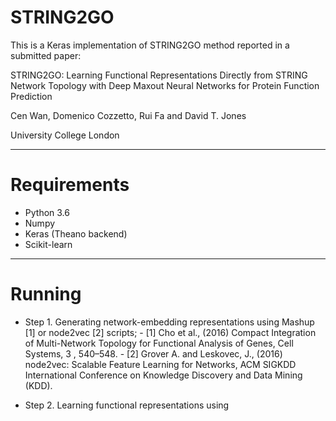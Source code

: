 # STRING2GO

This is a Keras implementation of STRING2GO method reported in a submitted paper:

STRING2GO: Learning Functional Representations Directly from STRING Network Topology with Deep Maxout Neural Networks for Protein Function Prediction

Cen Wan, Domenico Cozzetto, Rui Fa and David T. Jones

University College London

---------------------------------------------------------------
# Requirements

- Python 3.6 
- Numpy 
- Keras (Theano backend) 
- Scikit-learn

---------------------------------------------------------------
# Running 

- Step 1. Generating network-embedding representations using Mashup [1] or node2vec [2] scripts;
        - [1] Cho et al., (2016) Compact Integration of Multi-Network Topology for Functional Analysis of Genes, Cell Systems, 3
, 540–548.
        - [2] Grover A. and Leskovec, J., (2016) node2vec: Scalable Feature Learning for Networks, ACM SIGKDD International Conference on Knowledge Discovery and Data Mining (KDD). 

- Step 2. Learning functional representations using 
